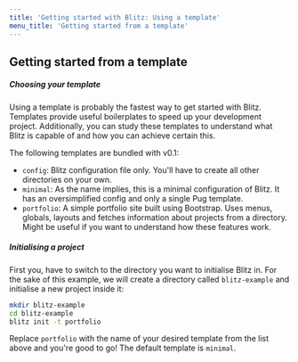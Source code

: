 ```yaml
---
title: 'Getting started with Blitz: Using a template'
menu_title: 'Getting started from a template'
---
```

## Getting started from a template

##### Choosing your template

Using a template is probably the fastest way to get started with Blitz. Templates provide useful boilerplates to speed up your development project. Additionally, you can study these templates to understand what Blitz is capable of and how you can achieve certain this.

The following templates are bundled with v0.1:

* `config`: Blitz configuration file only. You'll have to create all other directories on your own.
* `minimal`: As the name implies, this is a minimal configuration of Blitz. It has an oversimplified config and only a single Pug template.
* `portfolio`: A simple portfolio site built using Bootstrap. Uses menus, globals, layouts and fetches information about projects from a directory. Might be useful if you want to understand how these features work.

##### Initialising a project

First you, have to switch to the directory you want to initialise Blitz in. For the sake of this example, we will create a directory called `blitz-example` and initialise a new project inside it:

```bash
mkdir blitz-example
cd blitz-example
blitz init -t portfolio
```

Replace `portfolio` with the name of your desired template from the list above and you're good to go! The default template is `minimal`.